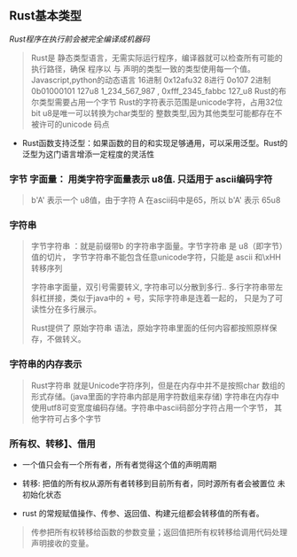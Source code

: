 ## Rust基本类型

*Rust程序在执行前会被完全编译成机器码*
>Rust是 静态类型语言，无需实际运行程序，编译器就可以检查所有可能的执行路径，确保
>程序以 与  声明的类型一致的类型使用每一个值。  Javascript,python的动态语言
>16进制 0x12afu32   8进行  0o107 2进制  0b01000101
>127u8   1_234_567_987 ,  0xfff_2345_fabbc  127_u8
>Rust的布尔类型需要占用一个字节
>Rust的字符表示范围是unicode字符，占用32位bit
>u8是唯一可以转换为char类型的 整数类型,因为其他类型可能都存在不被许可的unicode                   码点
* Rust函数支持泛型：如果函数的目的和实现足够通用，可以采用泛型。Rust的泛型为这门语言增添一定程度的灵活性        

### 字节                                                                                     字面量： 用类字符字面量表示 u8值. 只适用于 ascii编码字符
>b'A'  表示一个 u8值，由于字符 A 在ascii码中是65，所以 b'A' 表示 65u8

### 字符串
> 字节字符串 ：就是前缀带b 的字符串字面量。字节字符串 是 u8（即字节） 值的切片，
> 字节字符串不能包含任意unicode字符，只能是 ascii 和\xHH 转移序列
>
> 字符串字面量，双引号需要转义,  字符串可以分散到多行..
> 多行字符串带左斜杠拼接，类似于java中的 + 号，实际字符串是连着一起的，
>只是为了可读性分在多行展示。
>
> Rust提供了 原始字符串 语法，原始字符串里面的任何内容都按照原样保存，不做转义。

### 字符串的内存表示
>Rust字符串 就是Unicode字符序列，但是在内存中并不是按照char 
数组的形式存储。(java里面的字符串内部是用字符数组来存储)
>字符串在内存中 使用utf8可变宽度编码存储。字符串中ascii码部分字符占用一个字节，
>其他字符可占多个字节
>
>
### 所有权、转移】、借用

* 一个值只会有一个所有者，所有者觉得这个值的声明周期

* 转移: 把值的所有权从源所有者转移到目前所有者，同时源所有者会被置位 未初始化状态

* rust 的常规赋值操作、传参、返回值、构建元组都会转移值的所有者。
>传参把所有权转移给函数的参数变量；返回值把所有权转移给调用代码处理声明接收的变量。

